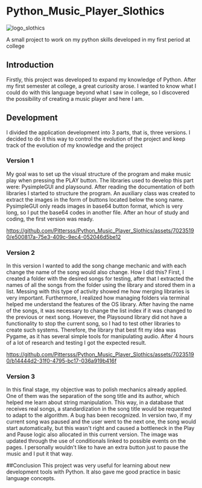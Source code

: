 # Python_Music_Player_Slothics
![logo_slothics](https://github.com/Pittersss/Python_Music_Player_Slothics/assets/70235190/9d19ff0e-d5a0-478f-ba46-9f2527e01ef4)

A small project to work on my python skills developed in my first period at college
## Introduction
Firstly, this project was developed to expand my knowledge of Python. After my first semester at college, a great curiosity arose. I wanted to know what I could do with this language beyond what I saw in college, so I discovered the possibility of creating a music player and here I am.

## Development
I divided the application development into 3 parts, that is, three versions. I decided to do it this way to control the evolution of the project and keep track of the evolution of my knowledge and the project
### Version 1
My goal was to set up the visual structure of the program and make music play when pressing the PLAY button. The libraries used to develop this part were: PysimpleGUI and playsound. After reading the documentation of both libraries I started to structure the program. An auxiliary class was created to extract the images in the form of buttons located below the song name. PysimpleGUI only reads images in base64 button format, which is very long, so I put the base64 codes in another file. After an hour of study and coding, the first version was ready.

https://github.com/Pittersss/Python_Music_Player_Slothics/assets/70235190/e500817a-75e3-409c-9ec4-052046d5be12

### Version 2
In this version I wanted to add the song change mechanic and with each change the name of the song would also change. How I did this? First, I created a folder with the desired songs for testing, after that I extracted the names of all the songs from the folder using the library and stored them in a list. Messing with this type of activity showed me how merging libraries is very important. Furthermore, I realized how managing folders via terminal helped me understand the features of the OS library. After having the name of the songs, it was necessary to change the list index if it was changed to the previous or next song. However, the Playsound library did not have a functionality to stop the current song, so I had to test other libraries to create such systems. Therefore, the library that best fit my idea was Pygame, as it has several simple tools for manipulating audio. After 4 hours of a lot of research and testing I got the expected result.

https://github.com/Pittersss/Python_Music_Player_Slothics/assets/70235190/b14444d2-31f0-4795-bc17-036a919b416f

### Version 3
In this final stage, my objective was to polish mechanics already applied. One of them was the separation of the song title and its author, which helped me learn about string manipulation. This way, in a database that receives real songs, a standardization in the song title would be requested to adapt to the algorithm. A bug has been recognized. In version two, if my current song was paused and the user went to the next one, the song would start automatically, but this wasn't right and caused a bottleneck in the Play and Pause logic also allocated in this current version. The image was updated through the use of conditionals linked to possible events on the pages. I personally wouldn't like to have an extra button just to pause the music and I put it that way.

##Conclusion
This project was very useful for learning about new development tools with Python. It also gave me good practice in basic language concepts.




